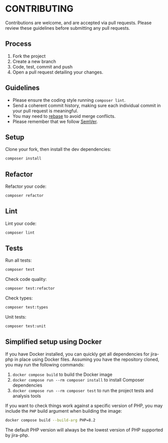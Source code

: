# CONTRIBUTING

Contributions are welcome, and are accepted via pull requests.
Please review these guidelines before submitting any pull requests.

## Process

1. Fork the project
2. Create a new branch
3. Code, test, commit and push
4. Open a pull request detailing your changes.

## Guidelines

* Please ensure the coding style running `composer lint`.
* Send a coherent commit history, making sure each individual commit in your pull request is meaningful.
* You may need to [rebase](https://git-scm.com/book/en/v2/Git-Branching-Rebasing) to avoid merge conflicts.
* Please remember that we follow [SemVer](http://semver.org/).

## Setup

Clone your fork, then install the dev dependencies:

```bash
composer install
```

## Refactor

Refactor your code:

```bash
composer refactor
```

## Lint

Lint your code:

```bash
composer lint
```

## Tests

Run all tests:

```bash
composer test
```

Check code quality:

```bash
composer test:refactor
```

Check types:

```bash
composer test:types
```

Unit tests:

```bash
composer test:unit
```

## Simplified setup using Docker

If you have Docker installed, you can quickly get all dependencies for jira-php in place using Docker files. Assuming you have the repository cloned, you may run the following
commands:

1. `docker compose build` to build the Docker image
2. `docker compose run --rm composer install` to install Composer dependencies
3. `docker compose run --rm composer test` to run the project tests and analysis tools

If you want to check things work against a specific version of PHP, you may include the `PHP` build argument when building the image:

```bash
docker compose build --build-arg PHP=8.2
```

The default PHP version will always be the lowest version of PHP supported by jira-php.